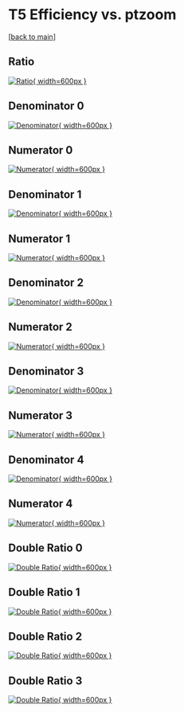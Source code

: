 # T5 Efficiency vs. ptzoom

[[back to main](./)]



## Ratio

[![Ratio](../mtv/var/T5_base_321_0_eff_ptzoom.png){ width=600px }](../mtv/var/T5_base_321_0_eff_ptzoom.pdf)

## Denominator 0

[![Denominator](../mtv/den/T5_base_321_0_eff_ptzoom_den0.png){ width=600px }](../mtv/den/T5_base_321_0_eff_ptzoom_den0.pdf)

## Numerator 0

[![Numerator](../mtv/num/T5_base_321_0_eff_ptzoom_num0.png){ width=600px }](../mtv/num/T5_base_321_0_eff_ptzoom_num0.pdf)

## Denominator 1

[![Denominator](../mtv/den/T5_base_321_0_eff_ptzoom_den1.png){ width=600px }](../mtv/den/T5_base_321_0_eff_ptzoom_den1.pdf)

## Numerator 1

[![Numerator](../mtv/num/T5_base_321_0_eff_ptzoom_num1.png){ width=600px }](../mtv/num/T5_base_321_0_eff_ptzoom_num1.pdf)

## Denominator 2

[![Denominator](../mtv/den/T5_base_321_0_eff_ptzoom_den2.png){ width=600px }](../mtv/den/T5_base_321_0_eff_ptzoom_den2.pdf)

## Numerator 2

[![Numerator](../mtv/num/T5_base_321_0_eff_ptzoom_num2.png){ width=600px }](../mtv/num/T5_base_321_0_eff_ptzoom_num2.pdf)

## Denominator 3

[![Denominator](../mtv/den/T5_base_321_0_eff_ptzoom_den3.png){ width=600px }](../mtv/den/T5_base_321_0_eff_ptzoom_den3.pdf)

## Numerator 3

[![Numerator](../mtv/num/T5_base_321_0_eff_ptzoom_num3.png){ width=600px }](../mtv/num/T5_base_321_0_eff_ptzoom_num3.pdf)

## Denominator 4

[![Denominator](../mtv/den/T5_base_321_0_eff_ptzoom_den4.png){ width=600px }](../mtv/den/T5_base_321_0_eff_ptzoom_den4.pdf)

## Numerator 4

[![Numerator](../mtv/num/T5_base_321_0_eff_ptzoom_num4.png){ width=600px }](../mtv/num/T5_base_321_0_eff_ptzoom_num4.pdf)

## Double Ratio 0

[![Double Ratio](../mtv/ratio/T5_base_321_0_eff_ptzoom_ratio0.png){ width=600px }](../mtv/ratio/T5_base_321_0_eff_ptzoom_ratio0.pdf)

## Double Ratio 1

[![Double Ratio](../mtv/ratio/T5_base_321_0_eff_ptzoom_ratio1.png){ width=600px }](../mtv/ratio/T5_base_321_0_eff_ptzoom_ratio1.pdf)

## Double Ratio 2

[![Double Ratio](../mtv/ratio/T5_base_321_0_eff_ptzoom_ratio2.png){ width=600px }](../mtv/ratio/T5_base_321_0_eff_ptzoom_ratio2.pdf)

## Double Ratio 3

[![Double Ratio](../mtv/ratio/T5_base_321_0_eff_ptzoom_ratio3.png){ width=600px }](../mtv/ratio/T5_base_321_0_eff_ptzoom_ratio3.pdf)

